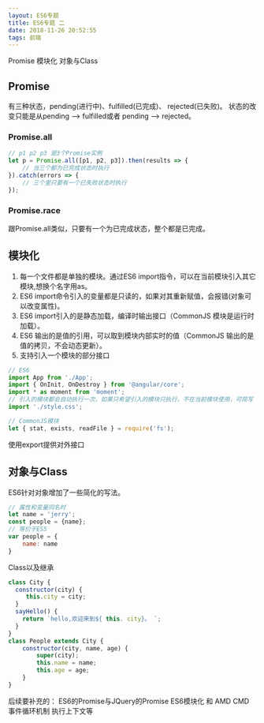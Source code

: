 ```yaml
---
layout: ES6专题
title: ES6专题 二
date: 2018-11-26 20:52:55
tags: 前端
---
```

Promise 模块化 对象与Class

## Promise
有三种状态，pending(进行中)、fulfilled(已完成)、 rejected(已失败)。
状态的改变只能是从pending --> fulfilled或者 pending --> rejected。

### Promise.all
```javascript
// p1 p2 p3 是3个Promise实例
let p = Promise.all([p1, p2, p3]).then(results => {
    // 当三个都为已完成状态时执行
}).catch(errors => {
    // 三个里只要有一个已失败状态时执行
});
```
### Promise.race
跟Promise.all类似，只要有一个为已完成状态，整个都是已完成。

## 模块化
1. 每一个文件都是单独的模块。通过ES6 import指令，可以在当前模块引入其它模块,想换个名字用as。
2. ES6 import命令引入的变量都是只读的，如果对其重新赋值，会报错(对象可以改变属性)。
3. ES6 import引入的是静态加载，编译时输出接口（CommonJS 模块是运行时加载）。
4. ES6 输出的是值的引用，可以取到模块内部实时的值（CommonJS 输出的是值的拷贝，不会动态更新）。
5. 支持引入一个模块的部分接口

```javascript
// ES6
import App from './App';
import { OnInit, OnDestroy } from '@angular/core';
import * as moment from 'moment';
// 引入的模块都会自动执行一次，如果只希望引入的模块只执行，不在当前模块使用，可简写
import './style.css';

// CommonJS模块
let { stat, exists, readFile } = require('fs');
```
使用export提供对外接口

## 对象与Class
ES6针对对象增加了一些简化的写法。
```javascript
// 属性和变量同名时
let name = 'jerry';
const people = {name};
// 等价于ES5
var people = {
    name: name
}
```
Class以及继承
```javascript
class City {
  constructor(city) {
     this.city = city;
  }
  sayHello() {
    return `hello,欢迎来到${ this. city}。 `;
  }
}
class People extends City {
    constructor(city, name, age) {
        super(city);
        this.name = name;
        this.age = age;
    }
}

```

后续要补充的：
ES6的Promise与JQuery的Promise
ES6模块化 和 AMD CMD
事件循环机制
执行上下文等

